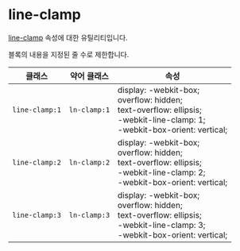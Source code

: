 # line-clamp

[line-clamp](https://developer.mozilla.org/en-US/docs/Web/CSS/-webkit-line-clamp) 속성에 대한 유틸리티입니다.

블록의 내용을 지정된 줄 수로 제한합니다.

<table>
  <thead>
    <tr>
      <th scope="col">클래스</th>
      <th scope="col">약어 클래스</th>
      <th scope="col">속성</th>
    </tr>
  </thead>
  <tbody>
  <tr>
  <td><code>line-clamp:1</code></td>
  <td><code>ln-clamp:1</code></td>
  <td>
    <span class="code">
      display: -webkit-box; <br/>
      overflow: hidden; <br/>
      text-overflow: ellipsis; <br/>
      -webkit-line-clamp: 1; <br/>
      -webkit-box-orient: vertical;
    </span>
  </td>
</tr>

<tr>
  <td><code>line-clamp:2</code></td>
  <td><code>ln-clamp:2</code></td>
  <td>
    <span class="code">
      display: -webkit-box;<br>
      overflow: hidden;<br>
      text-overflow: ellipsis;<br>
      -webkit-line-clamp: 2;<br>
      -webkit-box-orient: vertical;<br>
    </span>
  </td>
</tr>

<tr>
  <td><code>line-clamp:3</code></td>
  <td><code>ln-clamp:3</code></td>
  <td>
    <span class="code">
      display: -webkit-box;<br>
      overflow: hidden;<br>
      text-overflow: ellipsis;<br>
      -webkit-line-clamp: 3;<br>
      -webkit-box-orient: vertical;<br>
    </span>
  </td>
</tr>

  </tbody>

</table>

